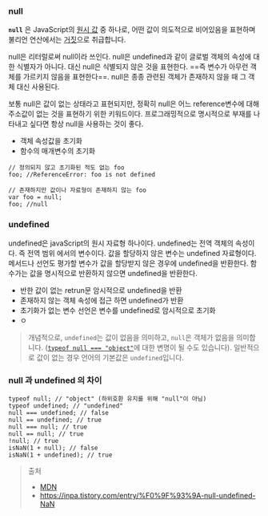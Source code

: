 ### null

**`null`** 은 JavaScript의 [원시 값](https://developer.mozilla.org/ko/docs/Glossary/Primitive) 중 하나로, 어떤 값이 의도적으로 비어있음을 표현하며 불리언 연산에서는 [거짓](https://developer.mozilla.org/ko/docs/Glossary/Falsy)으로 취급합니다.

null은 리터럴로써 null이라 쓰인다. null은 undefined과 같이 글로벌 객체의 속성에 대한 식별자가 아니다. 대신 null은 식별되지 않은 것을 표현한다. ==즉 변수가 아무런 객체를 가르키지 않음을 표현한다==. null은 종종 관련된 객체가 존재하지 않을 때 그 객체 대신 사용된다.

보통 null은 값이 없는 상태라고 표현되지만, 정확히 null은 어느 reference변수에 대해 주소값이 없는 것을 표현하기 위한 키워드이다. 프로그래밍적으로 명시적으로 부재를 나타내고 싶다면 항상 null을 사용하는 것이 좋다.

- 객체 속성값을 초기화
- 함수의 매개변수의 초기화

```
// 정의되지 않고 초기화된 적도 없는 foo
foo; //ReferenceError: foo is not defined

// 존재하지만 값이나 자료형이 존재하지 않는 foo
var foo = null;
foo; //null
```

### undefined

undefined은 javaScript의 원시 자료형 하나이다.
undefined는 전역 객체의 속성이다. 즉 전역 범위 에서의 변수이다. 값을 할당하지 않은 변수는 undefined 자료형이다. 메서드나 선언도 평가할 변수가 값을 할당받지 않은 경우에 undefined을 반환한다. 함수가는 값을 명시적으로 반환하지 않으면 undefined을 반환한다.

- 반한 값이 없는 retrun문 암시적으로 undefined을 반환
- 존재하지 않는 객체 속성에 접근 하면 undefined가 반환
- 초기화가 없는 변수 선언은 변수를 undefined로 암시적으로 초기화
- ㅇ



> 개념적으로, `undefined`는 값이 없음을 의미하고, `null`은 객체가 없음을 의미합니다. ([`typeof null === "object"`](https://developer.mozilla.org/ko/docs/Web/JavaScript/Reference/Operators/typeof#typeof_null)에 대한 변명이 될 수도 있습니다). 일반적으로 값이 없는 경우 언어의 기본값은 `undefined`입니다.



### null 과 undefined 의 차이

```
typeof null; // "object" (하위호환 유지를 위해 "null"이 아님)
typeof undefined; // "undefined"
null === undefined; // false
null == undefined; // true
null === null; // true
null == null; // true
!null; // true
isNaN(1 + null); // false
isNaN(1 + undefined); // true
```






> 출처
> 
> - [MDN](https://developer.mozilla.org/ko/docs/Web/JavaScript/Reference/Operators/null)
> - https://inpa.tistory.com/entry/%F0%9F%93%9A-null-undefined-NaN


